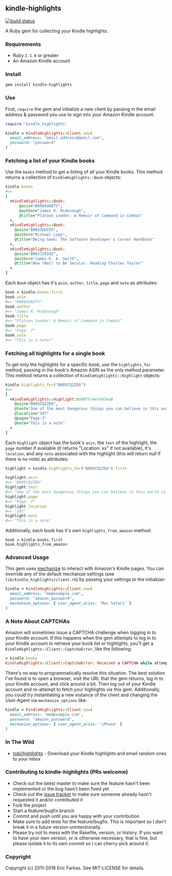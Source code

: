 ## kindle-highlights

[![build status](https://secure.travis-ci.org/speric/kindle-highlights.png)](http://travis-ci.org/speric/kindle-highlights)

A Ruby gem for collecting your Kindle highlights.

### Requirements

* Ruby `2.1.0` or greater
* An Amazon Kindle account

### Install
```
gem install kindle-highlights
```

### Use

First, `require` the gem and initialize a new client by passing in the email address & password you use
to sign into your Amazon Kindle account:

```ruby
require 'kindle_highlights'

kindle = KindleHighlights::Client.new(
  email_address: "email.address@gmail.com",
  password: "password"
)
```

### Fetching a list of your Kindle books

Use the `books` method to get a listing of all your Kindle books. This method
returns a collection of `KindleHighlights::Book` objects:

```ruby
kindle.books
#=>
[
  <KindleHighlights::Book:
      @asin="B000XUAETY",
      @author="James R. Mcdonough",
      @title="Platoon Leader: A Memoir of Command in Combat"
  >,
  <KindleHighlights::Book:
    @asin="B003XDUCEU",
    @author="Michael Lopp",
    @title="Being Geek: The Software Developer's Career Handbook"
  >,
  <KindleHighlights::Book:
    @asin="B00JJ1RIO2",
    @author="James K. A. Smith",
    @title="How (Not) to Be Secular: Reading Charles Taylor"
  >
]
```

Each `Book` object has it's `asin`, `author`, `title`, `page` and `note` as attributes:

```ruby
book = kindle.books.first
book.asin
#=> "B000XUAETY"
book.author
#=> "James R. Mcdonough"
book.title
#=> "Platoon Leader: A Memoir of Command in Combat"
book.page
#=> "Page: 7"
book.note
#=> "This is a note!"
```

### Fetching all highlights for a single book

To get only the highlights for a specific book, use the `highlights_for` method, passing
in the book's Amazon ASIN as the only method parameter. This method returns a collection of
`KindleHighlights::Highlight` objects:

```ruby
kindle.highlights_for("B005CQ2ZE6")
#=>
[
  <KindleHighlights::Highlight:0x007fc4e7e03ea0
    @asin="B005CQ2ZE6",
    @text="One of the most dangerous things you can believe in this world is that technology is neutral.",
    @location="197"
    @page="Page:7"
    @note="This is a note"
  >
]
```

Each `Highlight` object has the book's `asin`, the `text` of the highlight, the `page` number if available (it returns "Location: xx" if not available), it's `location`, and any `note` associated with the highlight (this will return _null_ if there is no note) as attributes:

```ruby
highlight = kindle.highlights_for("B005CQ2ZE6").first

highlight.asin
#=> "B005CQ2ZE6"
highlight.text
#=> "One of the most dangerous things you can believe in this world is that technology is neutral."
highlight.page
#=> "Page: 7"
highlight.location
#=> "197"
highlight.note
#=> "This is a note"
```

Additionally, each book has it's own `highlights_from_amazon` method:

```
book = kindle.books.first
book.highlights_from_amazon
```

### Advanced Usage

This gem uses [mechanize](https://github.com/sparklemotion/mechanize) to interact with Amazon's Kindle pages. You can override any of the default mechanize settings (see `lib/kindle_highlights/client.rb`) by passing your settings to the initializer:

```ruby
kindle = KindleHighlights::Client.new(
  email_address: "me@example.com",
  password: "amazon_password",
  mechanize_options: { user_agent_alias: 'Mac Safari' }
)
```

### A Note About CAPTCHAs

Amazon will sometimes issue a CAPTCHA challenge when logging in to your
Kindle account. If this happens when the gem attempts to log in to your
Kindle account to retrieve your book list or highlights, you'll get a `KindleHighlights::Client::CaptchaError`, like the following:

```ruby
> kindle.books
KindleHighlights::Client::CaptchaError: Received a CAPTCHA while attempting to sign in to your Amazon account. You will need to resolve this manually at https://www.amazon.com/ap/signin?openid.pape.max_auth_age=0&openid...
```

There's no way to programmatically resolve this situation. The best
solution I've found is to open a browser, visit the URL that the gem returns, log in to
your Kindle account, and click around a bit. Then log out of your Kindle
account and re-attempt to fetch your highlights via this gem. Additionally, you could try
instantiating a new instance of the client and changing the User-Agent
via `mechanize_options` like:

```ruby
kindle = KindleHighlights::Client.new(
  email_address: "me@example.com",
  password: "amazon_password",
  mechanize_options: { user_agent_alias: 'iPhone' }
)
```

### In The Wild
* [tobi/highlights](https://github.com/tobi/highlights) - Download your Kindle highlights and email random ones to your inbox

### Contributing to kindle-highlights (PRs welcome)

* Check out the latest master to make sure the feature hasn't been implemented or the bug hasn't been fixed yet
* Check out the [issue tracker](http://github.com/speric/kindle-highlights/issues) to make sure someone already hasn't requested it and/or contributed it
* Fork the project
* Start a feature/bugfix branch
* Commit and push until you are happy with your contribution
* Make sure to add tests for the feature/bugfix. This is important so I don't break it in a future version unintentionally.
* Please try not to mess with the Rakefile, version, or history. If you want to have your own version, or is otherwise necessary, that is fine, but please isolate it to its own commit so I can cherry-pick around it.

### Copyright

Copyright (c) 2011-2018 Eric Farkas. See MIT-LICENSE for details.
